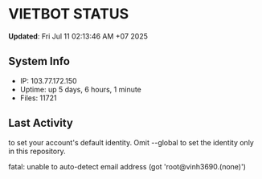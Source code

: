 # VIETBOT STATUS
**Updated**: Fri Jul 11 02:13:46 AM +07 2025

## System Info
- IP: 103.77.172.150
- Uptime: up 5 days, 6 hours, 1 minute
- Files: 11721

## Last Activity

to set your account's default identity.
Omit --global to set the identity only in this repository.

fatal: unable to auto-detect email address (got 'root@vinh3690.(none)')
